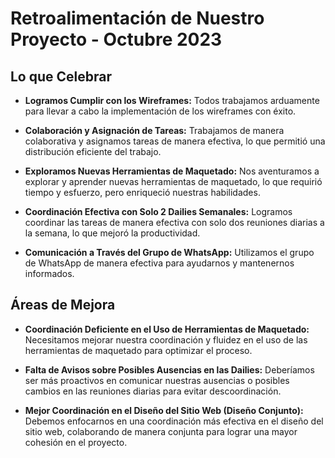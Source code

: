 # Retroalimentación de Nuestro Proyecto - Octubre 2023

## Lo que Celebrar

- **Logramos Cumplir con los Wireframes:** Todos trabajamos arduamente para llevar a cabo la implementación de los wireframes con éxito. 

- **Colaboración y Asignación de Tareas:** Trabajamos de manera colaborativa y asignamos tareas de manera efectiva, lo que permitió una distribución eficiente del trabajo.

- **Exploramos Nuevas Herramientas de Maquetado:** Nos aventuramos a explorar y aprender nuevas herramientas de maquetado, lo que requirió tiempo y esfuerzo, pero enriqueció nuestras habilidades.

- **Coordinación Efectiva con Solo 2 Dailies Semanales:** Logramos coordinar las tareas de manera efectiva con solo dos reuniones diarias a la semana, lo que mejoró la productividad.

- **Comunicación a Través del Grupo de WhatsApp:** Utilizamos el grupo de WhatsApp de manera efectiva para ayudarnos y mantenernos informados.

## Áreas de Mejora

- **Coordinación Deficiente en el Uso de Herramientas de Maquetado:** Necesitamos mejorar nuestra coordinación y fluidez en el uso de las herramientas de maquetado para optimizar el proceso.

- **Falta de Avisos sobre Posibles Ausencias en las Dailies:** Deberíamos ser más proactivos en comunicar nuestras ausencias o posibles cambios en las reuniones diarias para evitar descoordinación.

- **Mejor Coordinación en el Diseño del Sitio Web (Diseño Conjunto):** Debemos enfocarnos en una coordinación más efectiva en el diseño del sitio web, colaborando de manera conjunta para lograr una mayor cohesión en el proyecto.